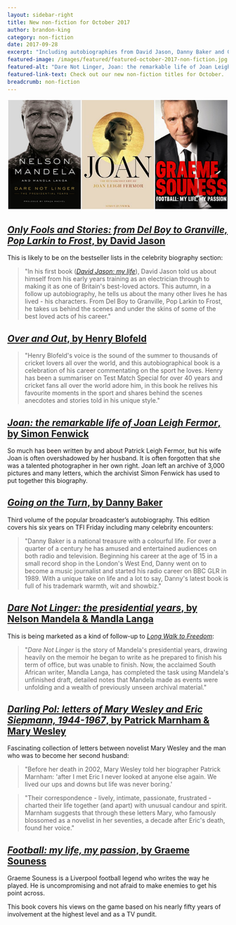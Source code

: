 ```yaml
---
layout: sidebar-right
title: New non-fiction for October 2017
author: brandon-king
category: non-fiction
date: 2017-09-28
excerpt: "Including autobiographies from David Jason, Danny Baker and Graeme Souness."
featured-image: /images/featured/featured-october-2017-non-fiction.jpg
featured-alt: "Dare Not Linger, Joan: the remarkable life of Joan Leigh Fermor, Football: my life, my passion"
featured-link-text: Check out our new non-fiction titles for October.
breadcrumb: non-fiction
---
```


![Dare Not Linger, Joan: the remarkable life of Joan Leigh Fermor, Football: my life, my passion](/images/featured/featured-october-2017-non-fiction.jpg)

## [<cite>Only Fools and Stories: from Del Boy to Granville, Pop Larkin to Frost</cite>, by David Jason](https://suffolk.spydus.co.uk/cgi-bin/spydus.exe/ENQ/OPAC/BIBENQ?BRN=2254990)

This is likely to be on the bestseller lists in the celebrity biography section:

> "In his first book ([<cite>David Jason: my life</cite>](https://suffolk.spydus.co.uk/cgi-bin/spydus.exe/ENQ/OPAC/BIBENQ?BRN=1592315)), David Jason told us about himself from his early years training as an electrician through to making it as one of Britain's best-loved actors. This autumn, in a follow up autobiography, he tells us about the many other lives he has lived - his characters. From Del Boy to Granville, Pop Larkin to Frost, he takes us behind the scenes and under the skins of some of the best loved acts of his career."

## [<cite>Over and Out</cite>, by Henry Blofeld](https://suffolk.spydus.co.uk/cgi-bin/spydus.exe/ENQ/OPAC/BIBENQ?BRN=2260605)

> "Henry Blofeld's voice is the sound of the summer to thousands of cricket lovers all over the world, and this autobiographical book is a celebration of his career commentating on the sport he loves. Henry has been a summariser on Test Match Special for over 40 years and cricket fans all over the world adore him, in this book he relives his favourite moments in the sport and shares behind the scenes anecdotes and stories told in his unique style."

## [<cite>Joan: the remarkable life of Joan Leigh Fermor</cite>, by Simon Fenwick](https://suffolk.spydus.co.uk/cgi-bin/spydus.exe/ENQ/OPAC/BIBENQ?BRN=2253174)

So much has been written by and about Patrick Leigh Fermor, but his wife Joan is often overshadowed by her husband. It is often forgotten that she was a talented photographer in her own right. Joan left an archive of 3,000 pictures and many letters, which the archivist Simon Fenwick has used to put together this biography.

## [<cite>Going on the Turn</cite>, by Danny Baker](https://suffolk.spydus.co.uk/cgi-bin/spydus.exe/ENQ/OPAC/BIBENQ?BRN=2022761)

Third volume of the popular broadcaster’s autobiography. This edition covers his six years on TFI Friday including many celebrity encounters:

> "Danny Baker is a national treasure with a colourful life. For over a quarter of a century he has amused and entertained audiences on both radio and television. Beginning his career at the age of 15 in a small record shop in the London's West End, Danny went on to become a music journalist and started his radio career on BBC GLR in 1989. With a unique take on life and a lot to say, Danny's latest book is full of his trademark warmth, wit and showbiz."

## [<cite>Dare Not Linger: the presidential years</cite>, by Nelson Mandela & Mandla Langa](https://suffolk.spydus.co.uk/cgi-bin/spydus.exe/ENQ/OPAC/BIBENQ?BRN=2172958)

This is being marketed as a kind of follow-up to [<cite>Long Walk to Freedom</cite>](https://suffolk.spydus.co.uk/cgi-bin/spydus.exe/ENQ/OPAC/BIBENQ?BRN=1496179):

> "<cite>Dare Not Linger</cite> is the story of Mandela's presidential years, drawing heavily on the memoir he began to write as he prepared to finish his term of office, but was unable to finish. Now, the acclaimed South African writer, Mandla Langa, has completed the task using Mandela's unfinished draft, detailed notes that Mandela made as events were unfolding and a wealth of previously unseen archival material."

## [<cite>Darling Pol: letters of Mary Wesley and Eric Siepmann, 1944-1967</cite>, by Patrick Marnham & Mary Wesley](https://suffolk.spydus.co.uk/cgi-bin/spydus.exe/ENQ/OPAC/BIBENQ?BRN=2257717)

Fascinating collection of letters between novelist Mary Wesley and the man who was to become her second husband:

> "Before her death in 2002, Mary Wesley told her biographer Patrick Marnham: 'after I met Eric I never looked at anyone else again. We lived our ups and downs but life was never boring.'

> "Their correspondence - lively, intimate, passionate, frustrated - charted their life together (and apart) with unusual candour and spirit. Marnham suggests that through these letters Mary, who famously blossomed as a novelist in her seventies, a decade after Eric's death, found her voice."

## [<cite>Football: my life, my passion</cite>, by Graeme Souness](https://suffolk.spydus.co.uk/cgi-bin/spydus.exe/ENQ/OPAC/BIBENQ?BRN=2254879)

Graeme Souness is a Liverpool football legend who writes the way he played. He is uncompromising and not afraid to make enemies to get his point across.

This book covers his views on the game based on his nearly fifty years of involvement at the highest level and as a TV pundit.
